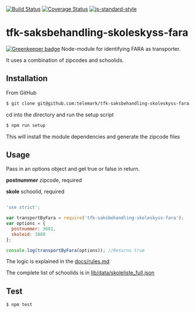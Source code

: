 [![Build Status](https://travis-ci.org/telemark/tfk-saksbehandling-skoleskyss-fara.svg?branch=master)](https://travis-ci.org/telemark/tfk-saksbehandling-skoleskyss-fara)
[![Coverage Status](https://coveralls.io/repos/telemark/tfk-saksbehandling-skoleskyss-fara/badge.svg?branch=master&service=github)](https://coveralls.io/github/telemark/tfk-saksbehandling-skoleskyss-fara?branch=master)
[![js-standard-style](https://img.shields.io/badge/code%20style-standard-brightgreen.svg?style=flat)](https://github.com/feross/standard)
# tfk-saksbehandling-skoleskyss-fara

[![Greenkeeper badge](https://badges.greenkeeper.io/telemark/tfk-saksbehandling-skoleskyss-fara.svg)](https://greenkeeper.io/)
Node-module for identifying FARA as transporter.

It uses a combination of zipcodes and schoolids.

## Installation
From GitHub

```sh
$ git clone git@github.com:telemark/tfk-saksbehandling-skoleskyss-fara.git
```

cd into the directory and run the setup script

```sh
$ npm run setup
```

This will install the module dependencies and generate the zipcode files

## Usage
Pass in an options object and get true or false in return.

**postnummer** zipcode, required

**skole** schoolid, required

```javascript

'use strict';

var transportByFara = require('tfk-saksbehandling-skoleskyss-fara');
var options = {
  postnummer: 3681,
  skoleid: 3880
};

console.log(transportByFara(options)); //Returns true

```

The logic is explained in the [docs/rules.md](https://github.com/telemark/tfk-saksbehandling-skoleskyss-fara/blob/master/docs/rules.md)

The complete list of schoolids is in [lib/data/skoleliste_full.json](https://github.com/telemark/tfk-saksbehandling-skoleskyss-fara/blob/master/lib/data/skoleliste_full.json)

## Test

```sh
$ npm test
```
